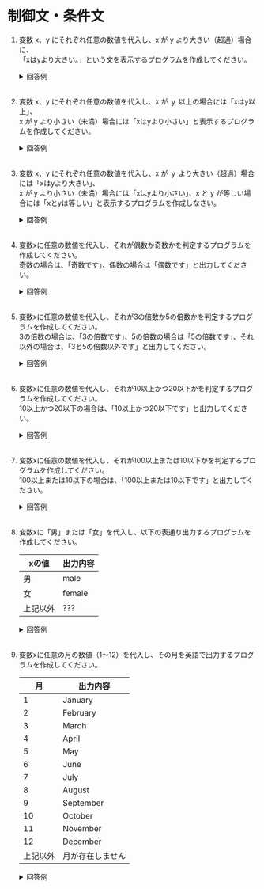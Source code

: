 # 制御文・条件文

1. 変数 x、y にそれぞれ任意の数値を代入し、x が y より大きい（超過）場合に、  
「xはyより大きい。」という文を表示するプログラムを作成してください。

    <details><summary>回答例</summary><div>
            
    ```
    int x = 10;
    int y = 2;
        
    if (x > y) {
    　　System.out.println(x + 'は' + y + 'より大きい');
    }
    ```
            
    </div></details>
        

    <br>
	
2.  変数 x、y にそれぞれ任意の数値を代入し、x が ｙ 以上の場合には「xはy以上」、  
x が y より小さい（未満）場合には「xはyより小さい」と表示するプログラムを作成してください。

    <details><summary>回答例</summary><div>
            
    ```
    int x = 10;
    int y = 20;

    if (x >= y) {
    　　System.out.println(x + 'は' + y + '以上');
    } else {
    　　System.out.println(x + 'は' + y + 'より小さい');
    }
    ```
            
    </div></details>
        

    <br>
	
3.  変数 x、y にそれぞれ任意の数値を代入し、x が ｙ より大きい（超過）場合には「xはyより大きい」、  
x が y より小さい（未満）場合には「xはyより小さい」、x と y が等しい場合には「xとyは等しい」と表示するプログラムを作成しなさい。

    <details><summary>回答例</summary><div>
            
    ```
    int x = 10;
    int y = 10;

    if (x > y) {
    　　System.out.println($x . 'は' . $y . 'より大きい');
    } else if (x == y) {
    　　System.out.println(x + 'と' + y + 'は等しい');
    } else {
    　　System.out.println(x + 'は' + y + 'より小さい');
    }
    ```
            
    </div></details>
        

    <br>
	
4. 変数xに任意の数値を代入し、それが偶数か奇数かを判定するプログラムを作成してください。   
奇数の場合は、「奇数です」、偶数の場合は「偶数です」と出力してください。

    <details><summary>回答例</summary><div>
            
    ```
    int x = 10;

    if (x % 2 == 0) {
    　　System.out.println('偶数です');
    } else {
    　　System.out.println('奇数です');
    }
    ```
            
    </div></details>
        

    <br>
	
5. 変数xに任意の数値を代入し、それが3の倍数か5の倍数かを判定するプログラムを作成してください。   
3の倍数の場合は、「3の倍数です」、5の倍数の場合は「5の倍数です」、それ以外の場合は、「3と5の倍数以外です」と出力してください。

    <details><summary>回答例</summary><div>
            
    ```
    int x = 4;
            
    if (x % 3 == 0) {
    　　System.out.println('3の倍数です');
    } else if ($x % 5 == 0) {
    　　System.out.println('5の倍数です');
    } else {
    　　System.out.println('3と5の倍数以外です');
    }
    ```
            
    </div></details>
        

    <br>
	
6. 変数xに任意の数値を代入し、それが10以上かつ20以下かを判定するプログラムを作成してください。   
10以上かつ20以下の場合は、「10以上かつ20以下です」と出力してください。

    <details><summary>回答例</summary><div>
            
    ```
    int x = 14;
        
    if (10 <= x && x <= 20) {
    　　System.out.println('10以上かつ20以下です');
    }
    ```
            
    </div></details>
        

    <br>
	
7. 変数xに任意の数値を代入し、それが100以上または10以下かを判定するプログラムを作成してください。   
100以上または10以下の場合は、「100以上または10以下です」と出力してください。

    <details><summary>回答例</summary><div>
            
    ```
    int x = 111;
        
    if (100 <= x || x <= 10) {
    　　System.out.println('100以上または10以下です');
    }
    ```
            
    </div></details>
        

    <br>
	
8. 変数xに「男」または「女」を代入し、以下の表通り出力するプログラムを作成してください。   

    | xの値    | 出力内容 |
    | -------- | -------- |
    | 男       | male     |
    | 女       | female   |
    | 上記以外 | ???      |

    <details><summary>回答例</summary><div>
            
    ```
    // if文を使った方法

    int x = "女";
        
    if (x == "男") {
        System.out.println("male");
    } else if (x == "女") {
        System.out.println("female");
    } else {
        System.out.println("???");
    }

    // switch文を使った方法(動画内では解説していませんが、気になる方は調べてみると良いでしょう)

    int x = "女";

    switch (x) {
        case "男":
            System.out.println('male');
            break;
        case "女":
            System.out.println('female');
            break;
        default:
            System.out.println('???');
            break;
    }

    ```
            
    </div></details>
        

    <br>
	
9. 変数xに任意の月の数値（1〜12）を代入し、その月を英語で出力するプログラムを作成してください。   

    | 月       | 出力内容         |
    | -------- | ---------------- |
    | 1        | January          |
    | 2        | February         |
    | 3        | March            |
    | 4        | April            |
    | 5        | May              |
    | 6        | June             |
    | 7        | July             |
    | 8        | August           |
    | 9        | September        |
    | 10       | October          |
    | 11       | November         |
    | 12       | December         |
    | 上記以外 | 月が存在しません |

    <details><summary>回答例</summary><div>
            
    ```
    // if文を使った方法

    int x = 4;

    if (x == 1) {
        System.out.println("January");
    } else if (x == 2) {
        System.out.println("February");
    } else if (x == 3) {
        System.out.println("March");
    } else if (x == 4) {
        System.out.println("April");
    } else if (x == 5) {
        System.out.println("May");
    } else if (x == 6) {
        System.out.println("June");
    } else if (x == 7) {
        System.out.println("July");
    } else if (x == 8) {
        System.out.println("August");
    } else if (x == 9) {
        System.out.println("September");
    } else if (x == 10) {
        System.out.println("October");
    } else if (x == 11) {
        System.out.println("November");
    } else if (x == 12) {
        System.out.println("December");
    } else {
        System.out.println("月が存在しません");
    }

    // switch文を使った方法(動画内では解説していませんが、気になる方は調べてみると良いでしょう)

    int x = 4;

    switch (x) {
        case 1:
            System.out.println("January");
            break;
        case 2:
            System.out.println("February");
            break;
        case 3:
            System.out.println("March");
            break;
        case 4:
            System.out.println("April");
            break;
        case 5:
            System.out.println("May");
            break;
        case 6:
            System.out.println("June");
            break;
        case 7:
            System.out.println("July");
            break;
        case 8:
            System.out.println("August");
            break;
        case 9:
            System.out.println("September");
            break;
        case 10:
            System.out.println("October");
            break;
        case 11:
            System.out.println("November");
            break;
        case 12:
            System.out.println("December");
            break;
        default:
            System.out.println("月が存在しません");
            break;
        }
    ```
            
    </div></details>
        

    <br>

